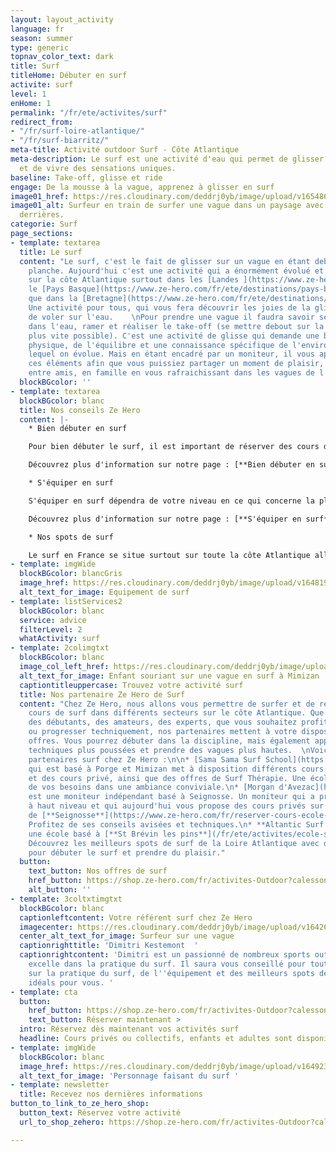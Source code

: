 ```yaml
---
layout: layout_activity
language: fr
season: summer
type: generic
topnav_color_text: dark
title: Surf
titleHome: Débuter en surf
activite: surf
level: 1
enHome: 1
permalink: "/fr/ete/activites/surf"
redirect_from:
- "/fr/surf-loire-atlantique/"
- "/fr/surf-biarritz/"
meta-title: Activité outdoor Surf - Côte Atlantique
meta-description: Le surf est une activité d'eau qui permet de glisser sur les vagues
  et de vivre des sensations uniques.
baseline: Take-off, glisse et ride
engage: De la mousse à la vague, apprenez à glisser en surf
image01_href: https://res.cloudinary.com/deddrj0yb/image/upload/v1654866903/website/summer/austin-neill-uHD0uyp79Dg-unsplash.jpg
image01_alt: Surfeur en train de surfer une vague dans un paysage avec des collines
  derrières.
categorie: Surf
page_sections:
- template: textarea
  title: Le surf
  content: "Le surf, c'est le fait de glisser sur un vague en étant debout sur une
    planche. Aujourd'hui c'est une activité qui a énormément évolué et est très rependue
    sur la côte Atlantique surtout dans les [Landes ](https://www.ze-hero.com/fr/ete/destinations/les-landes)et
    le [Pays Basque](https://www.ze-hero.com/fr/ete/destinations/pays-basque) ainsi
    que dans la [Bretagne](https://www.ze-hero.com/fr/ete/destinations/loire-atlantique).
    Une activité pour tous, qui vous fera découvrir les joies de la glisse, les sensations
    de voler sur l'eau.    \nPour prendre une vague il faudra savoir se positionner
    dans l'eau, ramer et réaliser le take-off (se mettre debout sur la planche le
    plus vite possible). C'est une activité de glisse qui demande une bonne condition
    physique, de l'équilibre et une connaissance spécifique de l'environnement dans
    lequel on évolue. Mais en étant encadré par un moniteur, il vous apportera tous
    ces éléments afin que vous puissiez partager un moment de plaisir, de découverte
    entre amis, en famille en vous rafraichissant dans les vagues de l'Atlantique. "
  blockBGcolor: ''
- template: textarea
  blockBGcolor: blanc
  title: Nos conseils Ze Hero
  content: |-
    * Bien débuter en surf

    Pour bien débuter le surf, il est important de réserver des cours de surf avec un moniteur afin qu'il vous accompagne dans la connaissance du milieu et des aspects physiques et techniques. On débute généralement le surf sur les mousses des vagues, c’est-à-dire après plus près du bord afin d'avoir des vagues plus faciles à prendre et moins puissantes. Vous pouvez alors débuter le surf dans des stages ou des cours collectifs pour profiter d'être avec d'autres personnes, vos amis ou votre famille. Mais vous pouvez également réserver un cours privé pour une session de surf avec un moniteur totalement dédiée à vous.

    Découvrez plus d'information sur notre page : [**Bien débuter en surf**](/fr/ete/conseils/debuter-surf)

    * S'équiper en surf

    S'équiper en surf dépendra de votre niveau en ce qui concerne la planche de surf. Il existe plusieurs types de surf, pour différents niveaux avec différentes constructions et différents types de pratique. En fonction de la température de l'eau, il vous faudra des combinaison longues ou courtes ou alors simplement un maillot, short et un lycra.

    Découvrez plus d'information sur notre page : [**S'équiper en surf**](/fr/ete/conseils/equipement-surf)

    * Nos spots de surf

    Le surf en France se situe surtout sur toute la côte Atlantique allant du Pays Basque jusqu'en Bretagne. L'hiver vous pouvez parfois surfer sur la Méditerrané avec quelques spots tels que Cannes, Canet, Villefranche ou encore Palavas les Flots. Avec Ze Hero, vous pourrez découvrir les spots mythiques des Landes à Seignosse, Cabreton et Hossegor mais également à Mimizan, Porge et St Brévin les Pins.
- template: imgWide
  blockBGcolor: blancGris
  image_href: https://res.cloudinary.com/deddrj0yb/image/upload/v1648195891/website/assets/Recadr%C3%A9es/surf.png
  alt_text_for_image: Equipement de surf
- template: listServices2
  blockBGcolor: blanc
  service: advice
  filterLevel: 2
  whatActivity: surf
- template: 2colimgtxt
  blockBGcolor: blanc
  image_col_left_href: https://res.cloudinary.com/deddrj0yb/image/upload/v1651477287/website/Sama%20Sama/surf-enfant-mimizan.jpg
  alt_text_for_image: Enfant souriant sur une vague en surf à Mimizan
  captiontitleuppercase: Trouvez votre activité surf
  title: Nos partenaire Ze Hero de Surf
  content: "Chez Ze Hero, nous allons vous permettre de surfer et de réserver des
    cours de surf dans différents secteurs sur le côte Atlantique. Que vous soyez
    des débutants, des amateurs, des experts, que vous souhaitez profiter en famille
    ou progresser techniquement, nos partenaires mettent à votre disposition plusieurs
    offres. Vous pourrez débuter dans la discipline, mais également apprendre des
    techniques plus poussées et prendre des vagues plus hautes.  \nVoici nos différents
    partenaires surf chez Ze Hero :\n\n* [Sama Sama Surf School](https://www.ze-hero.com/fr/ete/partenaires/sama-sama-surf-school)
    qui est basé à Porge et Mimizan met à disposition différents cours collectifs
    et des cours privé, ainsi que des offres de Surf Thérapie. Une école à l'écoute
    de vos besoins dans une ambiance conviviale.\n* [Morgan d'Avezac](https://www.ze-hero.com/fr/ete/partenaires/morgan-davezac-surf-seignosse)
    est une moniteur indépendant basé à Seignosse. Un moniteur qui a pratiqué le surf
    à haut niveau et qui aujourd'hui vous propose des cours privés sur les plages
    de [**Seignosse**](https://www.ze-hero.com/fr/reserver-cours-ecole-surf-seignosse).
    Profitez de ses conseils avisées et techniques.\n* **Altantic Surf Academy** est
    une école basé à [**St Brévin les pins**](/fr/ete/activites/ecole-surf-st-brevin-les-pins).
    Découvrez les meilleurs spots de surf de la Loire Atlantique avec des vagues parfaites
    pour débuter le surf et prendre du plaisir."
  button:
    text_button: Nos offres de surf
    href_button: https://shop.ze-hero.com/fr/activites-Outdoor?calessonstype=all&catypegenderlistsummer=all&calessonsactivitytype=Surf&start-date=21%2F11%2F2021
    alt_button: ''
- template: 3coltxtimgtxt
  blockBGcolor: blanc
  captionleftcontent: Votre référent surf chez Ze Hero
  imagecenter: https://res.cloudinary.com/deddrj0yb/image/upload/v1642605797/website/summer/tim-marshall-vn59e-3J2oo-unsplash_izyyiz.jpg
  center_alt_text_for_image: Surfeur sur une vague
  captionrighttitle: 'Dimitri Kestemont  '
  captionrightcontent: 'Dimitri est un passionné de nombreux sports outdoor et il
    excelle dans la pratique du surf. Il saura vous conseillé pour toutes vos questions
    sur la pratique du surf, de l''équipement et des meilleurs spots de surf qui seront
    idéals pour vous. '
- template: cta
  button:
    href_button: https://shop.ze-hero.com/fr/activites-Outdoor?calessonstype=all&catypegenderlistsummer=all&calessonsactivitytype=Surf&start-date=
    text_button: Réserver maintenant >
  intro: Réservez dès maintenant vos activités surf
  headline: Cours privés ou collectifs, enfants et adultes sont disponibles
- template: imgWide
  blockBGcolor: blanc
  image_href: https://res.cloudinary.com/deddrj0yb/image/upload/v1649238781/website/assets/Personnages%20poses/Poses%20format%20large/Surf.png
  alt_text_for_image: 'Personnage faisant du surf '
- template: newsletter
  title: Recevez nos dernières informations
button_to_link_to_ze_hero_shop:
  button_text: Réservez votre activité
  url_to_shop_zehero: https://shop.ze-hero.com/fr/activites-Outdoor?calessonstype=all&catypegenderlistsummer=all&calessonsactivitytype=Surf&start-date=

---
```


